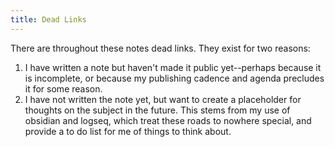 ```yaml
---
title: Dead Links
---
```


There are throughout these notes dead links. They exist for two reasons:

1. I have written a note but haven't made it public yet--perhaps because it is incomplete, or because my publishing cadence and agenda precludes it for some reason.
2. I have not written the note yet, but want to create a placeholder for thoughts on the subject in the future. This stems from my use of obsidian and logseq, which treat these roads to nowhere special, and provide a to do list for me of things to think about.
